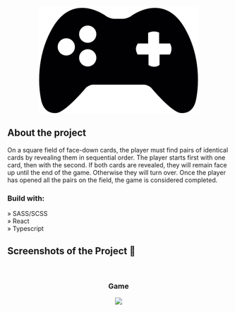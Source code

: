 <div align='center'><img src='public/game.svg'/></div>

<h2>About the project</h2>

<p>
On a square field of face-down cards, the player must find pairs of identical cards by revealing them in sequential order. The player starts first with one card, then with the second. If both cards are revealed, they will remain face up until the end of the game. Otherwise they will turn over. Once the player has opened all the pairs on the field, the game is considered completed.
</p>

<h3>Build with:</h3>

» SASS/SCSS <br>
» React <br>
» Typescript <br>

<h2>Screenshots of the Project 📸</h2>
<br>

<h3 align='center'>Game</h3>

<div align='center'>
	<img src='https://sun9-69.userapi.com/impg/i24GRNoq2iOvvqnh-NqfOOR2Bxeqo-SoBg7Y7A/RP0gnjvDAXg.jpg?size=320x213&quality=95&crop=198,0,2163,1440&sign=19c19ea381e695adc05b45d50ea7fb6c&c_uniq_tag=gkP1B0ENLkMPEmE2xMjtcvubH3vSoPkDiyKU6Ey5x9w&type=album'/>
</div>

<br>
<br>


